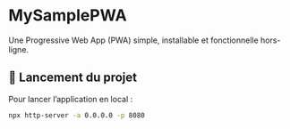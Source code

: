# MySamplePWA

Une Progressive Web App (PWA) simple, installable et fonctionnelle hors-ligne.

## 🚀 Lancement du projet

Pour lancer l’application en local :

```bash
npx http-server -a 0.0.0.0 -p 8080
